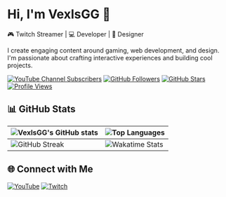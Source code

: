 # Hi, I'm VexlsGG 👋

🎮 Twitch Streamer | 💻 Developer | 🎨 Designer

I create engaging content around gaming, web development, and design. I'm passionate about crafting interactive experiences and building cool projects.

[![YouTube Channel Subscribers](https://img.shields.io/youtube/channel/subscribers/UCASXY-WnRn7_tFLd9rprB8g?label=YouTube%20Subscribers&style=social)](https://www.youtube.com/@VexlsGG)
[![GitHub Followers](https://img.shields.io/github/followers/VexlsGG?style=social)](https://github.com/VexlsGG)
[![GitHub Stars](https://img.shields.io/github/stars/VexlsGG?style=social)](https://github.com/VexlsGG)
[![Profile Views](https://komarev.com/ghpvc/?username=VexlsGG&color=blue)](https://github.com/VexlsGG)

## 📊 GitHub Stats

| ![VexlsGG's GitHub stats](https://github-readme-stats.vercel.app/api?username=VexlsGG&show_icons=true&theme=radical) | ![Top Languages](https://github-readme-stats.vercel.app/api/top-langs/?username=VexlsGG&layout=compact&theme=radical) |
| --- | --- |
| ![GitHub Streak](https://github-readme-streak-stats.herokuapp.com/?user=VexlsGG&theme=radical) | ![Wakatime Stats](https://github-readme-stats.vercel.app/api/wakatime?username=VexlsGG&theme=radical) |

## 🌐 Connect with Me

[![YouTube](https://img.shields.io/badge/-YouTube-red?style=flat&logo=YouTube&logoColor=white)](https://www.youtube.com/c/YOUR_CHANNEL_NAME)
[![Twitch](https://img.shields.io/badge/-Twitch-6441a5?style=flat&logo=Twitch&logoColor=white)](https://www.twitch.tv/VexlsGG)

